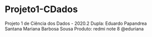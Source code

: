 # Projeto1-CDados
 Projeto 1 de Ciência dos Dados - 2020.2
 Dupla: Eduardo Papandrea Santana
        Mariana Barbosa Sousa
Produto: redmi note 8
@eduriana

